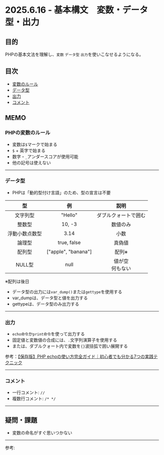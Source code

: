 # 2025.6.16 - 基本構文　変数・データ型・出力

## 目的

PHPの基本文法を理解し、`変数` `データ型` `出力`を使いこなせるようになる。

## 目次

- [変数のルール](#1)
- [データ型](#2)
- [出力](#3)
- [コメント](#4)

## MEMO

<a id="1"></a>

### PHPの変数のルール

- 変数は`$`マークで始まる
- `$` + 英字で始まる
- 数字・`_`アンダースコアが使用可能
- 他の記号は使えない

---
<a id="2"></a>

### データ型

- PHPは「動的型付け言語」のため、型の宣言は不要

|型|例|説明|  
|:--:|:--:|:--:|
|文字列型|"Hello"|ダブルクォートで囲む|
|整数型|10, -3|数値のみ|
|浮動小数点数型|3.14|小数|
|論理型|true, false|真偽値|
|配列型|["apple", "banana"]|配列※|
|NULL型|null|値が空<br>何もない|

※配列は後日  

- データ型の出力には`var_dump()`または`gettype`を使用する
- var_dumpは、データ型と値を出力する
- gettypeは、データ型のみ出力する

---
<a id="3"></a>

### 出力

- `echo命令`か`print命令`を使って出力する
- 固定値と変数値の合成には、`.`文字列演算子を使用する
- または、ダブルクォート内で変数を`{}`波括弧で囲い展開する

参考：[【保存版】PHP echoの使い方完全ガイド｜初心者でも分かる7つの実践テクニック](https://dexall.co.jp/articles/?p=3443#i-7)

---
<a id="4"></a>

### コメント

- 一行コメント: `//`
- 複数行コメント: `/* */`

---

## 疑問・課題

- 変数の命名がすぐ思いつかない

---

参考: []()
